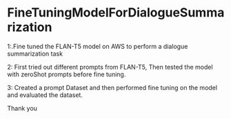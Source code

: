 # FineTuningModelForDialogueSummarization

1:.Fine tuned the FLAN-T5 model on AWS to perform a dialogue summarization task

2: First tried out different prompts from FLAN-T5, Then tested the model with zeroShot prompts before fine tuning.

3: Created a prompt Dataset and then performed fine tuning on the model and evaluated the dataset.

Thank you
